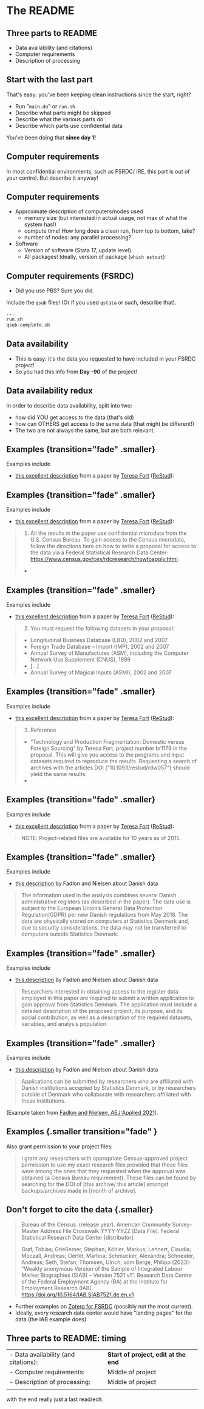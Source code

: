 
# The README


## Three parts to README

- Data availability (and citations)
- Computer requirements
- Description of processing

## Start with the last part

That's easy: you've been keeping clean instructions since the start, right?

- Run "`main.do`" or `run.sh`
- Describe what parts might be skipped
- Describe what the various parts do
- Describe which parts use confidential data

You've been doing that **since day 1!**

## Computer requirements

In most confidential environments, such as FSRDC/ IRE, this part is out of your control. But describe it anyway!



## Computer requirements

- Approximate description of computers/nodes used
  - memory size (but interested in actual usage, not max of what the system has!)
  - compute time! How long does a clean run, from top to bottom, take?
  - number of nodes: any parallel processing?
- Software
  - Version of software (Stata 17, update level)
  - All packages! Ideally, version of package (`which estout`)

## Computer requirements (FSRDC)

- Did you use PBS? Sure you did.

Include the `qsub` files! (Or if you used `qstata` or such, describe that).

```{.bash code-line-numbers="3"}
...
run.sh
qsub-complete.sh
```


## Data availability

- This is easy: it's the data you requested to have included in your FSRDC project!
- So you had this info from **Day -90** of the project!

## Data availability redux

In order to describe data availability, split into two: 

- how did YOU get access to the data (that's old) 
- how can OTHERS get access to the same data (that might be different!)
- The two are not always the same, but are both relevant. 

## Examples {transition="fade" .smaller}

Examples include 

- [this excellent description](https://social-science-data-editors.github.io/guidance/DCAS_Restricted_data.html#us-census-bureau-and-fsrdc) from a paper by [Teresa Fort](https://faculty.tuck.dartmouth.edu/teresa-fort/) ([ReStud](https://doi.org/10.1093/restud/rdw057)):

## Examples {transition="fade" .smaller}

Examples include 

- [this excellent description](https://social-science-data-editors.github.io/guidance/DCAS_Restricted_data.html#us-census-bureau-and-fsrdc) from a paper by [Teresa Fort](https://faculty.tuck.dartmouth.edu/teresa-fort/) ([ReStud](https://doi.org/10.1093/restud/rdw057)):


> 1. All the results in the paper use confidential microdata from the U.S. Census Bureau. To gain
access to the Census microdata, follow the directions here on how to write a proposal for access
to the data via a Federal Statistical Research Data Center:
https://www.census.gov/ces/rdcresearch/howtoapply.html.
> -

## Examples {transition="fade" .smaller}

Examples include 

- [this excellent description](https://social-science-data-editors.github.io/guidance/DCAS_Restricted_data.html#us-census-bureau-and-fsrdc) from a paper by [Teresa Fort](https://faculty.tuck.dartmouth.edu/teresa-fort/) ([ReStud](https://doi.org/10.1093/restud/rdw057)):

> 2. You must request the following datasets in your proposal:
>   - Longitudinal Business Database (LBD), 2002 and 2007
>   - Foreign Trade Database – Import (IMP), 2002 and 2007
>   - Annual Survey of Manufactures (ASM), including the Computer Network Use      Supplement (CNUS), 1999
>   - [...]
>   - Annual Survey of Magical Inputs (ASMI), 2002 and 2007

## Examples {transition="fade" .smaller}

Examples include 

- [this excellent description](https://social-science-data-editors.github.io/guidance/DCAS_Restricted_data.html#us-census-bureau-and-fsrdc) from a paper by [Teresa Fort](https://faculty.tuck.dartmouth.edu/teresa-fort/) ([ReStud](https://doi.org/10.1093/restud/rdw057)):


> 3. Reference 
>   - “Technology and Production Fragmentation: Domestic versus Foreign   Sourcing” by Teresa Fort, project number br1179 in the proposal. 
> This will give you access to   the programs and input datasets required to reproduce the results. 
> Requesting a search of archives   with the articles DOI ("10.1093/restud/rdw057") should yield the same results. 
> -

## Examples {transition="fade" .smaller}

Examples include 

- [this excellent description](https://social-science-data-editors.github.io/guidance/DCAS_Restricted_data.html#us-census-bureau-and-fsrdc) from a paper by [Teresa Fort](https://faculty.tuck.dartmouth.edu/teresa-fort/) ([ReStud](https://doi.org/10.1093/restud/rdw057)):

>   NOTE: Project-related files are available for 10 years as of 2015. 


## Examples {transition="fade" .smaller}

Examples include 

- [this description](https://social-science-data-editors.github.io/guidance/Requested_information_dcas.html#example-for-confidential-data) by Fadlon and Nielsen about Danish data

> The information used in the analysis combines several Danish administrative registers (as described in the paper). The data use is subject to the European Union’s General Data Protection Regulation(GDPR) per new Danish regulations from May 2018. The data are physically stored on computers at Statistics Denmark and, due to security considerations, the data may not be transferred to computers outside Statistics Denmark. 

## Examples {transition="fade" .smaller}

Examples include 

- [this description](https://social-science-data-editors.github.io/guidance/Requested_information_dcas.html#example-for-confidential-data) by Fadlon and Nielsen about Danish data

> Researchers interested in obtaining access to the register data employed in this paper are required to submit a written application to gain approval from Statistics Denmark. The application must include a detailed description of the proposed project, its purpose, and its social contribution, as well as a description of the required datasets, variables, and analysis population. 

## Examples {transition="fade" .smaller}

Examples include 

- [this description](https://social-science-data-editors.github.io/guidance/Requested_information_dcas.html#example-for-confidential-data) by Fadlon and Nielsen about Danish data

> Applications can be submitted by researchers who are affiliated with Danish institutions accepted by Statistics Denmark, or by researchers outside of Denmark who collaborate with researchers affiliated with these institutions.

(Example taken from [Fadlon and Nielsen, AEJ:Applied 2021](https://doi.org/10.1257/app.20170604)).


## Examples {.smaller transition="fade" } 

Also grant permission to your project files:

> I grant any researchers with appropriate Census-approved project permission to use my exact research files provided that those files were among the ones that they requested when the approval was obtained (a Census Bureau requirement). These files can be found by searching for the DOI of 
[this archive/ this article] amongst backups/archives made in [month of archive].

## Don't forget to cite the data {.smaller}

> Bureau of the Census. (release year). American Community Survey-Master Address File Crosswalk YYYY-YYZZ [Data File]. Federal Statistical Research Data Center [distributor].
> 
> Graf, Tobias; Grießemer, Stephan; Köhler, Markus; Lehnert, Claudia; Moczall, Andreas; Oertel, Martina; Schmucker, Alexandra; Schneider, Andreas; Seth, Stefan; Thomsen, Ulrich; vom Berge, Philipp (2023): "Weakly anonymous Version of the Sample of Integrated Labour Market Biographies (SIAB) – Version 7521 v1". Research Data Centre of the Federal Employment Agency (BA) at the Institute for Employment Research (IAB). <https:/doi.org/10.5164/IAB.SIAB7521.de.en.v1>


- Further examples on [Zotero for FSRDC](https://www.zotero.org/groups/2245704/fsrdc) (possibly not the most current).
- Ideally, every research data center would have  "landing pages" for the data (the IAB example does)



## Three parts to README: timing

| | |
|---------|----------|
|- Data availability (and citations):|**Start of project, edit at the end**|
|- Computer requirements: | Middle of project|
|- Description of processing: | Middle of project|
| | |

with the end really just a last read/edit.

